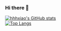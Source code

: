### Hi there 👋
[![hhhxiao's GitHub stats](https://github-readme-stats.vercel.app/api?username=hhhxiao)](https://github.com/anuraghazra/github-readme-stats)
<br>
[![Top Langs](https://github-readme-stats.vercel.app/api/top-langs/?langs_count=4&username=hhhxiao&exclude_repo=bec,tr-wiki,hhhxiao.github.io,mcdata)](https://github.com/anuraghazra/github-readme-stats)


<!--
**hhhxiao/hhhxiao** is a ✨ _special_ ✨ repository because its `README.md` (this file) appears on your GitHub profile.

Here are some ideas to get you started:

- 🔭 I’m currently working on ...
- 🌱 I’m currently learning ...
- 👯 I’m looking to collaborate on ...
- 🤔 I’m looking for help with ...
- 💬 Ask me about ...
- 📫 How to reach me: ...
- 😄 Pronouns: ...
- ⚡ Fun fact: ...
-->
